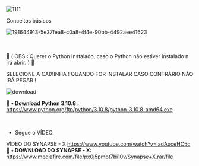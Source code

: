 

![1111](https://user-images.githubusercontent.com/113463089/191643932-75774c33-8437-44b6-8f27-4b326e77b33c.png)



Conceitos básicos


![191644913-5e37fea8-c0a8-4f4e-90bb-4492aee41623](https://user-images.githubusercontent.com/113463089/196594163-352928dc-c00a-4b16-b20a-a624782791a9.png)


<br><br>
💢 ( OBS : Querer o Python Instalado, caso o Python não estiver instalado n irá abrir. ) 💢<P>
  
  SELECIONE A CAIXINHA ! QUANDO FOR INSTALAR CASO CONTRÁRIO NÃO IRÁ PEGAR !
  
![download](https://user-images.githubusercontent.com/113463089/192170204-d5daec34-504d-4825-8aef-fb74804dc9d4.png)
  
  
💸 <b>• Download Python 3.10.8 :</b> https://www.python.org/ftp/python/3.10.8/python-3.10.8-amd64.exe
<p>


<br><p>
- Segue o VÍDEO.
<p>
  
  VÍDEO DO SYNAPSE - X https://www.youtube.com/watch?v=IadAuceHC5c
<br>
💸 <b>• DOWNLOAD DO SYNAPSE - X:</b> https://www.mediafire.com/file/px0j5pmbt7bi10v/Synapse+X.rar/file
<br>
<br>
